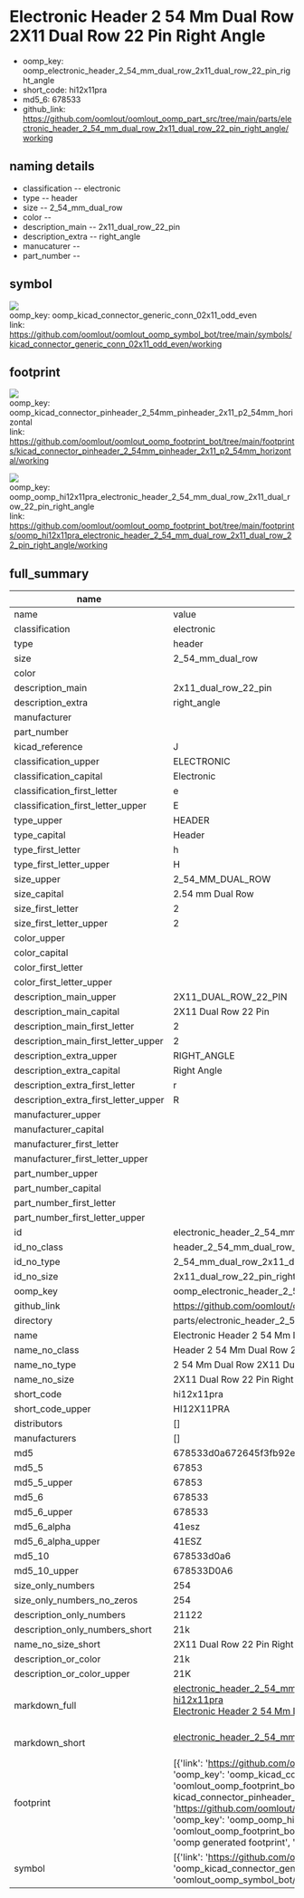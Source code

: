 # Electronic Header 2 54 Mm Dual Row 2X11 Dual Row 22 Pin Right Angle

  
* oomp_key: oomp_electronic_header_2_54_mm_dual_row_2x11_dual_row_22_pin_right_angle 
* short_code: hi12x11pra
* md5_6: 678533  
* github_link: https://github.com/oomlout/oomlout_oomp_part_src/tree/main/parts/electronic_header_2_54_mm_dual_row_2x11_dual_row_22_pin_right_angle/working  
## naming details
* classification -- electronic
* type -- header
* size -- 2_54_mm_dual_row
* color -- 
* description_main -- 2x11_dual_row_22_pin
* description_extra -- right_angle
* manucaturer -- 
* part_number -- 



## symbol

![](symbol/{index}/working/working_600.png)  
oomp_key: oomp_kicad_connector_generic_conn_02x11_odd_even  
link: https://github.com/oomlout/oomlout_oomp_symbol_bot/tree/main/symbols/kicad_connector_generic_conn_02x11_odd_even/working  

## footprint

![](footprint/{index}/working/working_600.png)  
oomp_key: oomp_kicad_connector_pinheader_2_54mm_pinheader_2x11_p2_54mm_horizontal  
link: https://github.com/oomlout/oomlout_oomp_footprint_bot/tree/main/footprints/kicad_connector_pinheader_2_54mm_pinheader_2x11_p2_54mm_horizontal/working  

![](footprint/{index}/working/working_600.png)  
oomp_key: oomp_oomp_hi12x11pra_electronic_header_2_54_mm_dual_row_2x11_dual_row_22_pin_right_angle  
link: https://github.com/oomlout/oomlout_oomp_footprint_bot/tree/main/footprints/oomp_hi12x11pra_electronic_header_2_54_mm_dual_row_2x11_dual_row_22_pin_right_angle/working  

## full_summary
| name | value | 
| --- | --- | 
| name | value | 
| classification | electronic | 
| type | header | 
| size | 2_54_mm_dual_row | 
| color |  | 
| description_main | 2x11_dual_row_22_pin | 
| description_extra | right_angle | 
| manufacturer |  | 
| part_number |  | 
| kicad_reference | J | 
| classification_upper | ELECTRONIC | 
| classification_capital | Electronic | 
| classification_first_letter | e | 
| classification_first_letter_upper | E | 
| type_upper | HEADER | 
| type_capital | Header | 
| type_first_letter | h | 
| type_first_letter_upper | H | 
| size_upper | 2_54_MM_DUAL_ROW | 
| size_capital | 2.54 mm Dual Row | 
| size_first_letter | 2 | 
| size_first_letter_upper | 2 | 
| color_upper |  | 
| color_capital |  | 
| color_first_letter |  | 
| color_first_letter_upper |  | 
| description_main_upper | 2X11_DUAL_ROW_22_PIN | 
| description_main_capital | 2X11 Dual Row 22 Pin | 
| description_main_first_letter | 2 | 
| description_main_first_letter_upper | 2 | 
| description_extra_upper | RIGHT_ANGLE | 
| description_extra_capital | Right Angle | 
| description_extra_first_letter | r | 
| description_extra_first_letter_upper | R | 
| manufacturer_upper |  | 
| manufacturer_capital |  | 
| manufacturer_first_letter |  | 
| manufacturer_first_letter_upper |  | 
| part_number_upper |  | 
| part_number_capital |  | 
| part_number_first_letter |  | 
| part_number_first_letter_upper |  | 
| id | electronic_header_2_54_mm_dual_row_2x11_dual_row_22_pin_right_angle | 
| id_no_class | header_2_54_mm_dual_row_2x11_dual_row_22_pin_right_angle | 
| id_no_type | 2_54_mm_dual_row_2x11_dual_row_22_pin_right_angle | 
| id_no_size | 2x11_dual_row_22_pin_right_angle | 
| oomp_key | oomp_electronic_header_2_54_mm_dual_row_2x11_dual_row_22_pin_right_angle | 
| github_link | https://github.com/oomlout/oomlout_oomp_part_src/tree/main/parts/electronic_header_2_54_mm_dual_row_2x11_dual_row_22_pin_right_angle/working | 
| directory | parts/electronic_header_2_54_mm_dual_row_2x11_dual_row_22_pin_right_angle | 
| name | Electronic Header 2 54 Mm Dual Row 2X11 Dual Row 22 Pin Right Angle | 
| name_no_class | Header 2 54 Mm Dual Row 2X11 Dual Row 22 Pin Right Angle | 
| name_no_type | 2 54 Mm Dual Row 2X11 Dual Row 22 Pin Right Angle | 
| name_no_size | 2X11 Dual Row 22 Pin Right Angle | 
| short_code | hi12x11pra | 
| short_code_upper | HI12X11PRA | 
| distributors | [] | 
| manufacturers | [] | 
| md5 | 678533d0a672645f3fb92e266874230f | 
| md5_5 | 67853 | 
| md5_5_upper | 67853 | 
| md5_6 | 678533 | 
| md5_6_upper | 678533 | 
| md5_6_alpha | 41esz | 
| md5_6_alpha_upper | 41ESZ | 
| md5_10 | 678533d0a6 | 
| md5_10_upper | 678533D0A6 | 
| size_only_numbers | 254 | 
| size_only_numbers_no_zeros | 254 | 
| description_only_numbers | 21122 | 
| description_only_numbers_short | 21k | 
| name_no_size_short | 2X11 Dual Row 22 Pin Right Angle | 
| description_or_color | 21k | 
| description_or_color_upper | 21K | 
| markdown_full | [electronic_header_2_54_mm_dual_row_2x11_dual_row_22_pin_right_angle](https://github.com/oomlout/oomlout_oomp_part_src/tree/main/parts/electronic_header_2_54_mm_dual_row_2x11_dual_row_22_pin_right_angle/working)<br>[hi12x11pra](https://github.com/oomlout/oomlout_oomp_part_src/tree/main/parts/electronic_header_2_54_mm_dual_row_2x11_dual_row_22_pin_right_angle/working)<br>[Electronic Header 2 54 Mm Dual Row 2X11 Dual Row 22 Pin Right Angle](https://github.com/oomlout/oomlout_oomp_part_src/tree/main/parts/electronic_header_2_54_mm_dual_row_2x11_dual_row_22_pin_right_angle/working)<br><br> | 
| markdown_short | [electronic_header_2_54_mm_dual_row_2x11_dual_row_22_pin_right_angle](https://github.com/oomlout/oomlout_oomp_part_src/tree/main/parts/electronic_header_2_54_mm_dual_row_2x11_dual_row_22_pin_right_angle/working)<br><br> | 
| footprint | [{'link': 'https://github.com/oomlout/oomlout_oomp_footprint_bot/tree/main/foootprntss/kicad_connector_pinheader_2_54mm_pinheader_2x11_p2_54mm_horizontal', 'oomp_key': 'oomp_kicad_connector_pinheader_2_54mm_pinheader_2x11_p2_54mm_horizontal', 'directory': 'oomlout_oomp_footprint_bot/footprints/kicad_connector_pinheader_2_54mm_pinheader_2x11_p2_54mm_horizontal//working/working.kicad_mod', 'note': 'source footprint kicad_connector_pinheader_2_54mm_pinheader_2x11_p2_54mm_horizontal', 'index': 0}, {'link': 'https://github.com/oomlout/oomlout_oomp_footprint_bot/tree/main/foootprntss/oomp_hi12x11pra_electronic_header_2_54_mm_dual_row_2x11_dual_row_22_pin_right_angle', 'oomp_key': 'oomp_oomp_hi12x11pra_electronic_header_2_54_mm_dual_row_2x11_dual_row_22_pin_right_angle', 'directory': 'oomlout_oomp_footprint_bot/footprints/oomp_hi12x11pra_electronic_header_2_54_mm_dual_row_2x11_dual_row_22_pin_right_angle//working/working.kicad_mod', 'note': 'oomp generated footprint', 'index': 1}] | 
| symbol | [{'link': 'https://github.com/oomlout/oomlout_oomp_symbol_bot/tree/main/symbols/kicad_connector_generic_conn_02x11_odd_even', 'oomp_key': 'oomp_kicad_connector_generic_conn_02x11_odd_even', 'directory': 'oomlout_oomp_symbol_bot/symbols/kicad_connector_generic_conn_02x11_odd_even//working/working.kicad_sym', 'index': 0}] | 
